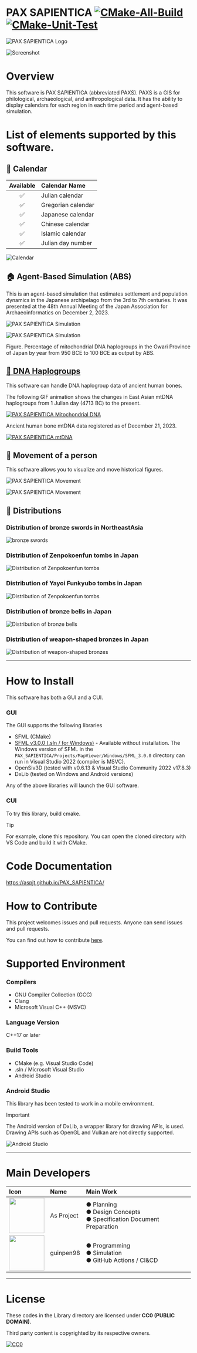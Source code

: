 ﻿# PAX SAPIENTICA [![CMake-All-Build](https://github.com/AsPJT/PAX_SAPIENTICA/actions/workflows/cmake-all-build.yml/badge.svg)](https://github.com/AsPJT/PAX_SAPIENTICA/actions/workflows/cmake-all-build.yml) [![CMake-Unit-Test](https://github.com/AsPJT/PAX_SAPIENTICA/actions/workflows/cmake-unit-test.yml/badge.svg)](https://github.com/AsPJT/PAX_SAPIENTICA/actions/workflows/cmake-unit-test.yml)

![PAX SAPIENTICA Logo](./Images/Logo/TitleBanner4.svg)

![Screenshot](./Images/Screenshot/Best.png)

# Overview

This software is PAX SAPIENTICA (abbreviated PAXS).
PAXS is a GIS for philological, archaeological, and anthropological data.
It has the ability to display calendars for each region in each time period and agent-based simulation.

# List of elements supported by this software.

## 📅 Calendar

|Available|Calendar Name|
|:---:|:---|
|✅|Julian calendar|
|✅|Gregorian calendar|
|✅|Japanese calendar|
|✅|Chinese calendar|
|✅|Islamic calendar|
|✅|Julian day number|

![Calendar](./Images/Other/Calendar20230709.gif)

## 🏠 Agent-Based Simulation (ABS)

This is an agent-based simulation that estimates settlement and population dynamics in the Japanese archipelago from the 3rd to 7th centuries.
It was presented at the 48th Annual Meeting of the Japan Association for Archaeoinformatics on December 2, 2023.

![PAX SAPIENTICA Simulation](./Images/Animation/ABS20241024.gif)

![PAX SAPIENTICA Simulation](./Images/Animation/mtDNA-Owari.gif)

Figure. Percentage of mitochondrial DNA haplogroups in the Owari Province of Japan by year from 950 BCE to 100 BCE as output by ABS.

## [🧬 DNA Haplogroups](Data/Genomes/HomoSapiens)

This software can handle DNA haplogroup data of ancient human bones.

The following GIF animation shows the changes in East Asian mtDNA haplogroups from 1 Julian day (4713 BC) to the present.

[![PAX SAPIENTICA Mitochondrial DNA](./Images/Animation/mtDNA02.gif)](Data/Genomes/HomoSapiens)

Ancient human bone mtDNA data registered as of December 21, 2023.

[![PAX SAPIENTICA mtDNA](./Images/Screenshot/PAX%20SAPIENTICA%20v6.0.0.4.0%202023_12_25%2022_06_43.png)](Data/Genomes/HomoSapiens)

## 👤 Movement of a person

This software allows you to visualize and move historical figures.

![PAX SAPIENTICA Movement](./Images/Animation/Person01.gif)

![PAX SAPIENTICA Movement](./Images/Animation/Person02.gif)

## 📍 Distributions

### Distribution of bronze swords in NortheastAsia
![bronze swords](./Images/DistributionMaps/BronzeSwordsInNortheastAsia.png)

### Distribution of Zenpokoenfun tombs in Japan
![Distribution of Zenpokoenfun tombs](./Images/DistributionMaps/Zenpokoenfun.gif)

### Distribution of Yayoi Funkyubo tombs in Japan
![Distribution of Zenpokoenfun tombs](./Images/DistributionMaps/YayoiFunkyubo.gif)

### Distribution of bronze bells in Japan
![Distribution of bronze bells](https://upload.wikimedia.org/wikipedia/commons/8/82/DotakuDistribution.png)

### Distribution of weapon-shaped bronzes in Japan
![Distribution of weapon-shaped bronzes](https://upload.wikimedia.org/wikipedia/commons/f/f4/JapaneseWeaponShapedBronzes.png)

---

# How to Install

This software has both a GUI and a CUI.

### GUI

The GUI supports the following libraries

* SFML (CMake)
* [SFML v3.0.0 (.sln / for Windows)](Projects/MapViewer/Windows/SFML_3.0.0) - Available without installation. The Windows version of SFML in the `PAX_SAPIENTICA/Projects/MapViewer/Windows/SFML_3.0.0` directory can run in Visual Studio 2022 (compiler is MSVC).
* OpenSiv3D (tested with v0.6.13 & Visual Studio Community 2022 v17.8.3)
* DxLib (tested on Windows and Android versions)

Any of the above libraries will launch the GUI software.

### CUI

To try this library, build cmake.

> [!TIP]
> For example, clone this repository. You can open the cloned directory with VS Code and build it with CMake.

# Code Documentation

https://aspjt.github.io/PAX_SAPIENTICA/

# How to Contribute

This project welcomes issues and pull requests.
Anyone can send issues and pull requests.

You can find out how to contribute [here](CONTRIBUTING.md).

# Supported Environment

### Compilers

* GNU Compiler Collection (GCC)
* Clang
* Microsoft Visual C++ (MSVC)

### Language Version

C++17 or later

### Build Tools

* CMake (e.g. Visual Studio Code)
* .sln / Microsoft Visual Studio
* Android Studio

### Android Studio

This library has been tested to work in a mobile environment.

> [!IMPORTANT]
> The Android version of DxLib, a wrapper library for drawing APIs, is used.
> Drawing APIs such as OpenGL and Vulkan are not directly supported.

![Android Studio](https://raw.githubusercontent.com/AsPJT/PAX_SAPIENTICA/develop/Images/Screenshot/PAX%20SAPIENTICA%202023-09-23%2020.54.32.png)

---

# Main Developers

|Icon|Name|Main Work|
|:---|:---|:---|
|<a href="https://github.com/AsPJT"><img src="https://avatars.githubusercontent.com/u/30593725" style="width: 96px;"></a>|As Project|● Planning<br>● Design Concepts<br>● Specification Document Preparation|
|<a href="https://github.com/guinpen98"><img src="https://avatars.githubusercontent.com/u/83969826" style="width: 96px;"></a>|guinpen98|● Programming<br>● Simulation<br>● GitHub Actions / CI&CD|

---

# License

These codes in the Library directory are licensed under **CC0 (PUBLIC DOMAIN)**.

Third party content is copyrighted by its respective owners.

[![CC0](https://mirrors.creativecommons.org/presskit/buttons/88x31/svg/cc-zero.svg "CC0")](http://creativecommons.org/publicdomain/zero/1.0/deed.en)
